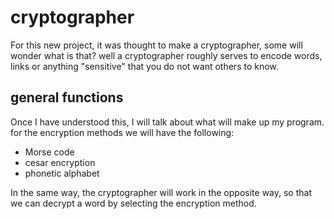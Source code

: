 # cryptographer

For this new project, it was thought to make a cryptographer, some will wonder what is that?
well a cryptographer roughly serves to encode words, links or anything "sensitive" 
that you do not want others to know.

## general functions
Once I have understood this, I will talk about what will make up my program.
for the encryption methods we will have the following:

- Morse code
- cesar encryption
- phonetic alphabet

In the same way, the cryptographer will work in the opposite way, 
so that we can decrypt a word by selecting the encryption method.
